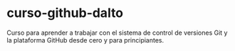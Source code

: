 # curso-github-dalto
Curso para aprender a trabajar con el sistema de control de versiones Git y la plataforma GitHub desde cero y para principiantes.
